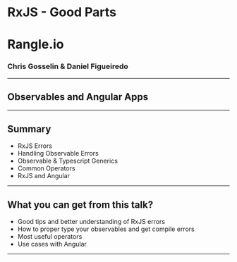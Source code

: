 # RxJS - Good Parts

# Rangle.io
### Chris Gosselin & Daniel Figueiredo

---

## Observables and Angular Apps

---

## Summary

- RxJS Errors
- Handling Observable Errors
- Observable & Typescript Generics
- Common Operators
- RxJS and Angular

---

## What you can get from this talk?

- Good tips and better understanding of RxJS errors
- How to proper type your observables and get compile errors
- Most useful operators
- Use cases with Angular

---
